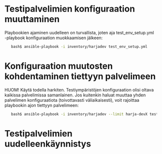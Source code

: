 
# Testipalvelimien konfiguraation muuttaminen

Playbookien ajaminen uudelleen on turvallista, joten aja test_env_setup.yml -playbook konfiguraation muokkaamisen jälkeen:

```bash
   bash$ ansible-playbook -i inventory/harjadev test_env_setup.yml
```

# Konfiguraation muutosten kohdentaminen tiettyyn palvelimeen

HUOM! Käytä todella harkiten. Testiympäristöjen konfiguraation olisi oltava kaikissa palvelimissa samanlainen. Jos kuitenkin
haluat muuttaa yhden palvelimen konfiguraatiota (toivottavasti väliaikaisesti), voit rajoittaa playbookin ajon tiettyyn palvelimeen:

```bash
   bash$ ansible-playbook -i inventory/harjadev --limit harja-devX test_env_setup.yml
```

# Testipalvelimien uudelleenkäynnistys

